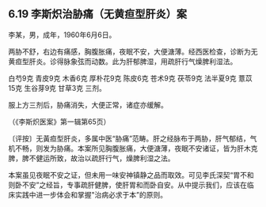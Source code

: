## 6.19 李斯炽治胁痛（无黄疸型肝炎）案

李某，男，成年，1960年6月6日。

两胁不舒，右边有痛感，胸腹胀痛，夜眠不安，大便溏薄。经西医检查，诊断为无黄疸型肝炎。诊得脉象弦而动数。此为肝郁脾湿，用疏肝行气燥脾利湿法。

白芍9克 青皮9克 木香6克 厚朴花9克 陈皮6克 苍术9克 茯苓9克 法半夏9克 薏苡15克 生谷芽9克 甘草3克 三剂。

服上方三剂后，胁痛消失，大便正常，诸症亦缓解。

（《李斯炽医案》第一辑第65页）

〔评按〕无黃疸型肝炎，多属中医“胁痛”范畴。肝之经脉布于两胁，肝气郁结，气机不畅，则发为胁痛。本案所见胸腹胀痛，大便溏薄，夜眠不安诸证，皆为肝木克脾，脾不健运所致，故治以疏肝行气，燥脾利湿之法。

本案虽见夜眠不安之证，但未用一味安神镇静之品而取效。可见李氏深契“胃不和则卧不安”之经旨，专事疏肝健脾，使肝胃和而卧自安。从中提示我们，应该在临床实践中进一步体会和掌握"治病必求于本”的原则。
